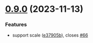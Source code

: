 # [0.9.0](https://github.com/lisiur/ChatWizard/compare/v0.8.0...v0.9.0) (2023-11-13)


### Features

* support scale ([e37905b](https://github.com/lisiur/ChatWizard/commit/e37905b534275383f5fe006c7b2e0ceb848eac53)), closes [#66](https://github.com/lisiur/ChatWizard/issues/66)